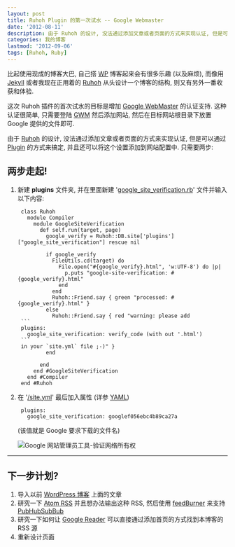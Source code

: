 ```yaml
---
layout: post
title: Ruhoh Plugin 的第一次试水 -- Google Webmaster
date: '2012-08-11'
description: 由于 Ruhoh 的设计, 没法通过添加文章或者页面的方式来实现认证, 但是可以通过 Plugin 的方式来搞定, 并且还可以将这个设置添加到网站配置中. Let's Do it.
categories: 我的博客
lastmod: '2012-09-06'
tags: [Ruhoh, Ruby]
---
```

[1]: http://en.wikipedia.org/wiki/Atom_(standard) "Atom RSS"
[2]: http://feedburner.google.com/ "Feed Burner"
[3]: {{site.assets}}/google_site_verify.png "Google 网站管理员工具-验证网络所有权"
[PubHubSubBub]: https://code.google.com/p/pubsubhubbub/ "A simple, open, web-hook-based pubsub protocol & open source reference implementation."
[Google Reader]: https://www.google.com/reader
[google_site_verification.rb]: https://github.com/crhan/crhan.ruhoh.com/blob/babaaac3a5630dbceeedc96c4bfe5ea10a46016c/plugins/google_site_verification.rb "/plugins/google_site_verification.rb"
[plugin]: http://ruhoh.com/usage/plugins/ "Ruhoh Plugins"
[WP]: http://wordpress.org/ "WordPress"
[Jekyll]: http://jekyllrb.com/ "Jekyll"
[Ruhoh]: http://ruhoh.com/ "Ruhoh"
[Google WebMaster]: http://webmaster.google.com/ "Google WebMaster"
[/site.yml]: https://github.com/crhan/crhan.ruhoh.com/blob/babaaac3a5630dbceeedc96c4bfe5ea10a46016c/site.yml#L17 "/site.yml"
[YAML]: http://www.yaml.org/ "YAML Ain't Markup Language"

比起使用现成的博客大巴, 自己搭 [WP][] 博客起来会有很多乐趣 (以及麻烦), 而像用 [Jekyll][] 或者我现在正用着的 [Ruhoh][] 从头设计一个博客的结构, 则又有另外一番收获和体验.


这次 Ruhoh 插件的首次试水的目标是增加 [Google WebMaster][] 的认证支持. 这种认证很简单, 只需要登陆 [GWM][Google WebMaster] 然后添加网站, 然后在目标网站根目录下放置 Google 提供的文件即可. 

由于 [Ruhoh][] 的设计, 没法通过添加文章或者页面的方式来实现认证, 但是可以通过 [Plugin][] 的方式来搞定, 并且还可以将这个设置添加到网站配置中. 只需要两步:

## 两步走起!

1. 新建 __plugins__ 文件夹, 并在里面新建 '[google_site_verification.rb][]' 文件并输入以下内容:

		class Ruhoh
		  module Compiler
		    module GoogleSiteVerification
		      def self.run(target, page)
		        google_verify = Ruhoh::DB.site['plugins']["google_site_verification"] rescue nil

		        if google_verify
		          FileUtils.cd(target) do
		            File.open("#{google_verify}.html", 'w:UTF-8') do |p|
		              p.puts "google-site-verification: #{google_verify}.html"
		            end
		          end
		          Ruhoh::Friend.say { green "processed: #{google_verify}.html" }
		        else
		          Ruhoh::Friend.say { red "warning: please add
		```
		plugins:
		  google_site_verification: verify_code (with out '.html')
		```
		in your `site.yml` file ;-)" }
		        end

		      end
		    end #GoogleSiteVerification
		  end #Compiler
		end #Ruhoh

2. 在 '[/site.yml][]' 最后加入属性 (详参 [YAML][])

		plugins:
		  google_site_verification: googlef056ebc4b89ca27a

	(该值就是 Google 要求下载的文件名)

	![Google 网站管理员工具-验证网络所有权][3]

---

## 下一步计划?

1. 导入以前 [WordPress 博客](http://b.crhan.com) 上面的文章
2. 研究一下 [Atom RSS][1] 并且想办法输出这种 RSS, 然后使用 [feedBurner][2] 来支持 [PubHubSubBub][]
3. 研究一下如何让 [Google Reader][] 可以直接通过添加首页的方式找到本博客的 RSS 源
4. 重新设计页面
